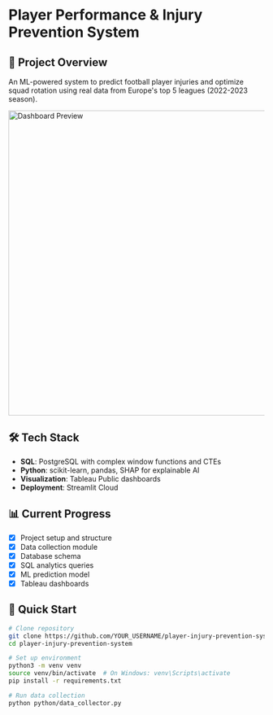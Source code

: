 # Player Performance & Injury Prevention System

## 🎯 Project Overview
An ML-powered system to predict football player injuries and optimize squad rotation using real data from Europe's top 5 leagues (2022-2023 season).

<a href="https://public.tableau.com/views/Book1_17491428564750/Dashboard1?:language=en-US&:sid=&:redirect=auth&:display_count=n&:origin=viz_share_link" target="_blank">
  <img src="assets/tableau-preview.png" alt="Dashboard Preview" width="600"/>
</a>

## 🛠️ Tech Stack
- **SQL**: PostgreSQL with complex window functions and CTEs
- **Python**: scikit-learn, pandas, SHAP for explainable AI
- **Visualization**: Tableau Public dashboards
- **Deployment**: Streamlit Cloud

## 📊 Current Progress
- [x] Project setup and structure
- [x] Data collection module
- [x] Database schema
- [x] SQL analytics queries
- [x] ML prediction model
- [x] Tableau dashboards

## 🚀 Quick Start
```bash
# Clone repository
git clone https://github.com/YOUR_USERNAME/player-injury-prevention-system.git
cd player-injury-prevention-system

# Set up environment
python3 -m venv venv
source venv/bin/activate  # On Windows: venv\Scripts\activate
pip install -r requirements.txt

# Run data collection
python python/data_collector.py
